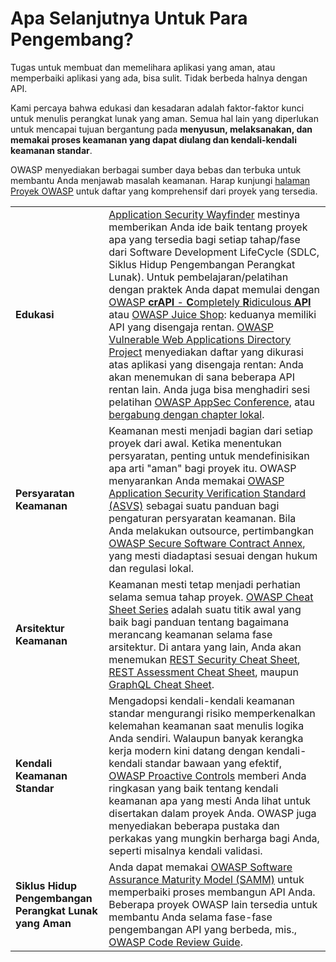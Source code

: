 # Apa Selanjutnya Untuk Para Pengembang?

Tugas untuk membuat dan memelihara aplikasi yang aman, atau memperbaiki
aplikasi yang ada, bisa sulit. Tidak berbeda halnya dengan API.

Kami percaya bahwa edukasi dan kesadaran adalah faktor-faktor kunci untuk
menulis perangkat lunak yang aman. Semua hal lain yang diperlukan untuk 
mencapai tujuan bergantung pada **menyusun, melaksanakan, dan memakai proses
keamanan yang dapat diulang dan kendali-kendali keamanan standar**.

OWASP menyediakan berbagai sumber daya bebas dan terbuka untuk membantu Anda
menjawab masalah keamanan. Harap kunjungi [halaman Proyek OWASP][1] untuk 
daftar yang komprehensif dari proyek yang tersedia.

| | |
|-|-|
| **Edukasi** | [Application Security Wayfinder][2] mestinya memberikan Anda ide baik tentang proyek apa yang tersedia bagi setiap tahap/fase dari Software Development LifeCycle (SDLC, Siklus Hidup Pengembangan Perangkat Lunak). Untuk pembelajaran/pelatihan dengan praktek Anda dapat memulai dengan [OWASP **crAPI** - **C**ompletely **R**idiculous **API**][3] atau [OWASP Juice Shop][4]: keduanya memiliki API yang disengaja rentan. [OWASP Vulnerable Web Applications Directory Project][5] menyediakan daftar yang dikurasi atas aplikasi yang disengaja rentan: Anda akan menemukan di sana beberapa API rentan lain. Anda juga bisa menghadiri sesi pelatihan [OWASP AppSec Conference][6], atau [bergabung dengan chapter lokal][7]. |
| **Persyaratan Keamanan** | Keamanan mesti menjadi bagian dari setiap proyek dari awal. Ketika menentukan persyaratan, penting untuk mendefinisikan apa arti "aman" bagi proyek itu. OWASP menyarankan Anda memakai [OWASP Application Security Verification Standard (ASVS)][8] sebagai suatu panduan bagi pengaturan persyaratan keamanan. Bila Anda melakukan outsource, pertimbangkan [OWASP Secure Software Contract Annex][9], yang mesti diadaptasi sesuai dengan hukum dan regulasi lokal. |
| **Arsitektur Keamanan** | Keamanan mesti tetap menjadi perhatian selama semua tahap proyek. [OWASP Cheat Sheet Series][10] adalah suatu titik awal yang baik bagi panduan tentang bagaimana merancang keamanan selama fase arsitektur. Di antara yang lain, Anda akan menemukan [REST Security Cheat Sheet][11], [REST Assessment Cheat Sheet][12], maupun  [GraphQL Cheat Sheet][13]. |
| **Kendali Keamanan Standar** | Mengadopsi kendali-kendali keamanan standar mengurangi risiko memperkenalkan kelemahan keamanan saat menulis logika Anda sendiri. Walaupun banyak kerangka kerja modern kini datang dengan kendali-kendali standar bawaan yang efektif, [OWASP Proactive Controls][14] memberi Anda ringkasan yang baik tentang kendali keamanan apa yang mesti Anda lihat untuk disertakan dalam proyek Anda. OWASP juga menyediakan beberapa pustaka dan perkakas yang mungkin berharga bagi Anda, seperti misalnya kendali validasi. |
| **Siklus Hidup Pengembangan Perangkat Lunak yang Aman** | Anda dapat memakai [OWASP Software Assurance Maturity Model (SAMM)][15] untuk memperbaiki proses membangun API Anda. Beberapa proyek OWASP lain tersedia untuk membantu Anda selama fase-fase pengembangan API yang berbeda, mis., [OWASP Code Review Guide][16]. |

[1]: https://owasp.org/projects/
[2]: https://owasp.org/projects/#owasp-projects-the-sdlc-and-the-security-wayfinder
[3]: https://owasp.org/www-project-crapi/
[4]: https://owasp.org/www-project-juice-shop/
[5]: https://owasp.org/www-project-vulnerable-web-applications-directory/
[6]: https://owasp.org/events/
[7]: https://owasp.org/chapters/
[8]: https://owasp.org/www-project-application-security-verification-standard/
[9]: https://owasp.org/www-community/OWASP_Secure_Software_Contract_Annex
[10]: https://cheatsheetseries.owasp.org/
[11]: https://cheatsheetseries.owasp.org/cheatsheets/REST_Security_Cheat_Sheet.html
[12]: https://cheatsheetseries.owasp.org/cheatsheets/REST_Assessment_Cheat_Sheet.html
[13]: https://cheatsheetseries.owasp.org/cheatsheets/GraphQL_Cheat_Sheet.html
[14]: https://owasp.org/www-project-proactive-controls/
[15]: https://owasp.org/www-project-samm/
[16]: https://owasp.org/www-project-code-review-guide/
